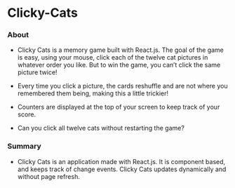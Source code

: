 # Clicky-Cats

### About

* Clicky Cats is a memory game built with React.js. The goal of the game is easy, using your mouse, click each of the twelve cat pictures in whatever order you like. But to win the game, you can’t click the same picture twice! 

* Every time you click a picture, the cards reshuffle and are not where you remembered them being, making this a little trickier!

* Counters are displayed at the top of your screen to keep track of your score.

* Can you click all twelve cats without restarting the game?

### Summary

* Clicky Cats is an application made with React.js. It is component based, and keeps track of change events.  Clicky Cats updates dynamically and without page refresh.
